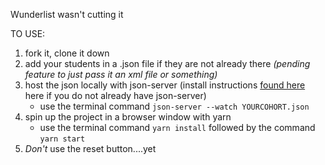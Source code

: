 Wunderlist wasn't cutting it

TO USE:

1. fork it, clone it down
2. add your students in a .json file if they are not already there *(pending feature to just pass it an xml file or something)*
3. host the json locally with json-server (install instructions [found here](https://github.com/typicode/json-server#getting-started) here if you do not already have json-server)
    - use the terminal command `json-server --watch YOURCOHORT.json`
4. spin up the project in a browser window with yarn
    - use the terminal command `yarn install` followed by the command `yarn start`
5. *Don't* use the reset button....yet
